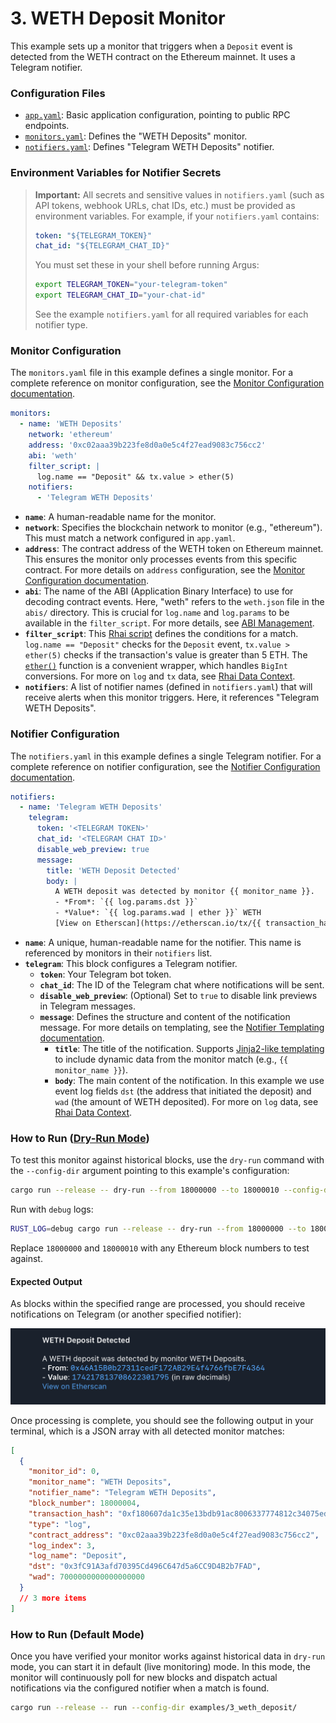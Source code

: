 # 3. WETH Deposit Monitor

This example sets up a monitor that triggers when a `Deposit` event is detected
from the WETH contract on the Ethereum mainnet. It uses a Telegram notifier.

### Configuration Files

- [`app.yaml`](../../docs/src/user_guide/config_app.md): Basic application configuration, pointing to public RPC endpoints.
- [`monitors.yaml`](../../docs/src/user_guide/config_monitors.md): Defines the "WETH Deposits" monitor.
- [`notifiers.yaml`](../../docs/src/user_guide/config_notifiers.md): Defines "Telegram WETH Deposits" notifier.

### Environment Variables for Notifier Secrets

> **Important:** All secrets and sensitive values in `notifiers.yaml` (such as API tokens, webhook URLs, chat IDs, etc.) must be provided as environment variables.
> For example, if your `notifiers.yaml` contains:
>
> ```yaml
> token: "${TELEGRAM_TOKEN}"
> chat_id: "${TELEGRAM_CHAT_ID}"
> ```
>
> You must set these in your shell before running Argus:
>
> ```sh
> export TELEGRAM_TOKEN="your-telegram-token"
> export TELEGRAM_CHAT_ID="your-chat-id"
> ```
>
> See the example `notifiers.yaml` for all required variables for each notifier type.

### Monitor Configuration

The `monitors.yaml` file in this example defines a single monitor. For a complete reference on monitor configuration, see the [Monitor Configuration documentation](../../docs/src/user_guide/config_monitors.md).

```yaml
monitors:
  - name: 'WETH Deposits'
    network: 'ethereum'
    address: '0xc02aaa39b223fe8d0a0e5c4f27ead9083c756cc2'
    abi: 'weth'
    filter_script: |
      log.name == "Deposit" && tx.value > ether(5)
    notifiers:
      - 'Telegram WETH Deposits'
```

- **`name`**: A human-readable name for the monitor.
- **`network`**: Specifies the blockchain network to monitor (e.g., "ethereum").
  This must match a network configured in `app.yaml`.
- **`address`**: The contract address of the WETH token on Ethereum mainnet.
  This ensures the monitor only processes events from this specific contract. For more details on `address` configuration, see the [Monitor Configuration documentation](../../docs/src/user_guide/config_monitors.md#monitor-fields).
- **`abi`**: The name of the ABI (Application Binary Interface) to use for
  decoding contract events. Here, "weth" refers to the `weth.json` file in the
  `abis/` directory. This is crucial for `log.name` and `log.params` to be
  available in the `filter_script`. For more details, see [ABI Management](../../docs/src/user_guide/config_abis.md).
- **`filter_script`**: This [Rhai script](../../docs/src/user_guide/rhai_scripts.md) defines the conditions for a match.
  `log.name == "Deposit"` checks for the `Deposit` event, `tx.value > ether(5)`
  checks if the transaction's value is greater than 5 ETH. The [`ether()`](../../docs/src/user_guide/rhai_helpers.md#ethervalue) function is a
  convenient wrapper, which handles `BigInt` conversions. For more on `log` and `tx` data, see [Rhai Data Context](../../docs/src/user_guide/rhai_context.md).
- **`notifiers`**: A list of notifier names (defined in `notifiers.yaml`) that
  will receive alerts when this monitor triggers. Here, it references "Telegram
  WETH Deposits".

### Notifier Configuration

The `notifiers.yaml` in this example defines a single Telegram notifier. For a complete reference on notifier configuration, see the [Notifier Configuration documentation](../../docs/src/user_guide/config_notifiers.md).

```yaml
notifiers:
  - name: 'Telegram WETH Deposits'
    telegram:
      token: '<TELEGRAM TOKEN>'
      chat_id: '<TELEGRAM CHAT ID>'
      disable_web_preview: true
      message:
        title: 'WETH Deposit Detected'
        body: |
          A WETH deposit was detected by monitor {{ monitor_name }}.
          - *From*: `{{ log.params.dst }}`                     
          - *Value*: `{{ log.params.wad | ether }}` WETH 
          [View on Etherscan](https://etherscan.io/tx/{{ transaction_hash }})
```

- **`name`**: A unique, human-readable name for the notifier. This name is
  referenced by monitors in their `notifiers` list.
- **`telegram`**: This block configures a Telegram notifier.
  - **`token`**: Your Telegram bot token.
  - **`chat_id`**: The ID of the Telegram chat where notifications will be sent.
  - **`disable_web_preview`**: (Optional) Set to `true` to disable link previews
    in Telegram messages.
  - **`message`**: Defines the structure and content of the notification
    message. For more details on templating, see the [Notifier Templating documentation](../../docs/src/user_guide/notifier_templating.md).
    - **`title`**: The title of the notification. Supports
      [Jinja2-like templating](https://docs.rs/minijinja/latest/minijinja/) to
      include dynamic data from the monitor match (e.g., `{{ monitor_name }}`).
    - **`body`**: The main content of the notification. In this example we use
      event log fields `dst` (the address that initiated the deposit) and `wad`
      (the amount of WETH deposited). For more on `log` data, see [Rhai Data Context](../../docs/src/user_guide/rhai_context.md#the-log-object-decoded-event-log).

### How to Run ([Dry-Run Mode](../../docs/src/operations/cli.md#dry-run-mode))

To test this monitor against historical blocks, use the `dry-run` command with
the `--config-dir` argument pointing to this example's configuration:

```bash
cargo run --release -- dry-run --from 18000000 --to 18000010 --config-dir examples/3_weth_deposit/
```

Run with `debug` logs:

```bash
RUST_LOG=debug cargo run --release -- dry-run --from 18000000 --to 18000010 --config-dir examples/3_weth_deposit/
```

Replace `18000000` and `18000010` with any Ethereum block numbers to test
against.

#### Expected Output

As blocks within the specified range are processed, you should receive
notifications on Telegram (or another specified notifier):

![Sample notification output (Telegram)](image.png)

Once processing is complete, you should see the following output in your
terminal, which is a JSON array with all detected monitor matches:

```json
[
  {
    "monitor_id": 0,
    "monitor_name": "WETH Deposits",
    "notifier_name": "Telegram WETH Deposits",
    "block_number": 18000004,
    "transaction_hash": "0xf180607da1c35e13bdb91ac8006337774812c34075ed1cdd9a7765f5197b4882",
    "type": "log",
    "contract_address": "0xc02aaa39b223fe8d0a0e5c4f27ead9083c756cc2",
    "log_index": 3,
    "log_name": "Deposit",
    "dst": "0x3fC91A3afd70395Cd496C647d5a6CC9D4B2b7FAD",
    "wad": 7000000000000000000
  }
  // 3 more items
]
```

### How to Run (Default Mode)

Once you have verified your monitor works against historical data in `dry-run`
mode, you can start it in default (live monitoring) mode. In this mode, the
monitor will continuously poll for new blocks and dispatch actual notifications
via the configured notifier when a match is found.

```bash
cargo run --release -- run --config-dir examples/3_weth_deposit/
```

